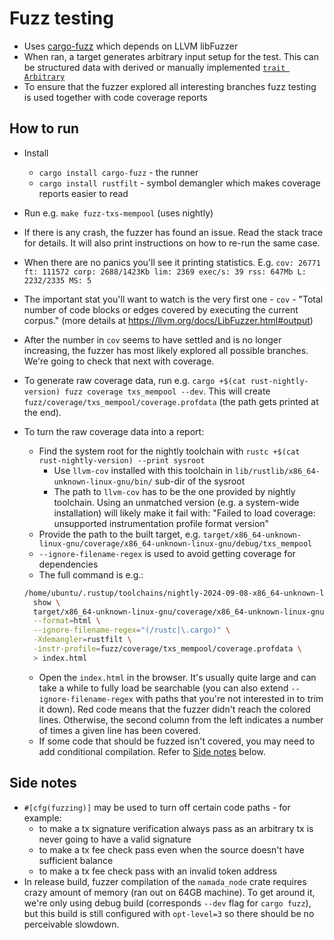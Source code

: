 # Fuzz testing

- Uses [cargo-fuzz](https://rust-fuzz.github.io/book/cargo-fuzz.html) which depends on LLVM libFuzzer
- When ran, a target generates arbitrary input setup for the test. This can be structured data with derived or manually implemented [`trait Arbitrary`](https://crates.io/crates/arbitrary)
- To ensure that the fuzzer explored all interesting branches fuzz testing is used together with code coverage reports

## How to run

- Install
  - `cargo install cargo-fuzz` - the runner
  - `cargo install rustfilt` - symbol demangler which makes coverage reports easier to read
- Run e.g. `make fuzz-txs-mempool` (uses nightly)
- If there is any crash, the fuzzer has found an issue. Read the stack trace for details. It will also print instructions on how to re-run the same case.
- When there are no panics you'll see it printing statistics. E.g. `cov: 26771 ft: 111572 corp: 2688/1423Kb lim: 2369 exec/s: 39 rss: 647Mb L: 2232/2335 MS: 5`
- The important stat you'll want to watch is the very first one - `cov` - "Total number of code blocks or edges covered by executing the current corpus." (more details at <https://llvm.org/docs/LibFuzzer.html#output>)
- After the number in `cov` seems to have settled and is no longer increasing, the fuzzer has most likely explored all possible branches. We're going to check that next with coverage.
- To generate raw coverage data, run e.g. `cargo +$(cat rust-nightly-version) fuzz coverage txs_mempool --dev`. This will create `fuzz/coverage/txs_mempool/coverage.profdata` (the path gets printed at the end).
- To turn the raw coverage data into a report:
  - Find the system root for the nightly toolchain with `rustc +$(cat rust-nightly-version) --print sysroot`
    - Use `llvm-cov` installed with this toolchain in `lib/rustlib/x86_64-unknown-linux-gnu/bin/` sub-dir of the sysroot
    - The path to `llvm-cov` has to be the one provided by nightly toolchain. Using an unmatched version (e.g. a system-wide installation) will likely make it fail with: "Failed to load coverage: unsupported instrumentation profile format version"
  - Provide the path to the built target, e.g. `target/x86_64-unknown-linux-gnu/coverage/x86_64-unknown-linux-gnu/debug/txs_mempool`
  - `--ignore-filename-regex` is used to avoid getting coverage for dependencies
  - The full command is e.g.:

  ```bash
  /home/ubuntu/.rustup/toolchains/nightly-2024-09-08-x86_64-unknown-linux-gnu/lib/rustlib/x86_64-unknown-linux-gnu/bin/llvm-cov \
    show \
    target/x86_64-unknown-linux-gnu/coverage/x86_64-unknown-linux-gnu/debug/txs_mempool \
    --format=html \
    --ignore-filename-regex="(/rustc|\.cargo)" \
    -Xdemangler=rustfilt \
    -instr-profile=fuzz/coverage/txs_mempool/coverage.profdata \
    > index.html
  ```

  - Open the `index.html` in the browser. It's usually quite large and can take a while to fully load be searchable (you can also extend `--ignore-filename-regex` with paths that you're not interested in to trim it down). Red code means that the fuzzer didn't reach the colored lines. Otherwise, the second column from the left indicates a number of times a given line has been covered.
  - If some code that should be fuzzed isn't covered, you may need to add conditional compilation. Refer to [Side notes](#side-notes) below.

## Side notes

- `#[cfg(fuzzing)]` may be used to turn off certain code paths - for example:
  - to make a tx signature verification always pass as an arbitrary tx is never going to have a valid signature
  - to make a tx fee check pass even when the source doesn't have sufficient balance
  - to make a tx fee check pass with an invalid token address
- In release build, fuzzer compilation of the `namada_node` crate requires crazy amount of memory (ran out on 64GB machine). To get around it, we're only using debug build (corresponds `--dev` flag for `cargo fuzz`), but this build is still configured with `opt-level=3` so there should be no perceivable slowdown.
